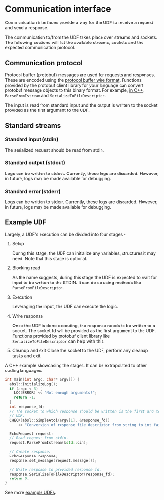 # Communication interface

Communication interfaces provide a way for the UDF to receive a request and send a response.

The communication to/from the UDF takes place over streams and sockets. The following sections will
list the available streams, sockets and the expected communication protocol.

## Communication protocol

Protocol buffer (protobuf) messages are used for requests and responses. These are encoded using the
[protocol buffer wire format](https://protobuf.dev/programming-guides/encoding/). Functions provided
by the protobuf client library for your language can convert protobuf message objects to this binary
format. For example,
[in C++](https://protobuf.dev/getting-started/cpptutorial/#parsing-serialization),
`ParseFromIstream` and `SerializeToFileDescriptor`.

The input is read from standard input and the output is written to the socket provided as the first
argument to the UDF.

## Standard streams

### Standard input (stdin)

The serialized request should be read from stdin.

### Standard output (stdout)

Logs can be written to stdout. Currently, these logs are discarded. However, in future, logs may be
made available for debugging.

### Standard error (stderr)

Logs can be written to stderr. Currently, these logs are discarded. However, in future, logs may be
made available for debugging.

## Example UDF

Largely, a UDF's execution can be divided into four stages -

1. Setup

    During this stage, the UDF can initialize any variables, structures it may need. Note that this
    stage is optional.

1. Blocking read

    As the name suggests, during this stage the UDF is expected to wait for input to be written to
    the STDIN. It can do so using methods like `ParseFromFileDescriptor`.

1. Execution

    Leveraging the input, the UDF can execute the logic.

1. Write response

    Once the UDF is done executing, the response needs to be written to a socket. The socket fd will
    be provided as the first argument to the UDF. Functions provided by protobuf client library like
    `SerializeToFileDescriptor` can help with this.

1. Cleanup and exit Close the socket to the UDF, perform any cleanup tasks and exit.

A C++ example showcasing the stages. It can be extrapolated to other coding languages:

```cpp
int main(int argc, char* argv[]) {
  absl::InitializeLog();
  if (argc < 3) {
    LOG(ERROR) << "Not enough arguments!";
    return -1;
  }
  int response_fd;
  // The socket to which response should be written is the first arg to the
  // UDF.
  CHECK(absl::SimpleAtoi(argv[1], &response_fd))
      << "Conversion of response file descriptor from string to int failed";

  EchoRequest request;
  // Read request from stdin.
  request.ParseFromIstream(&std::cin);

  // Create response.
  EchoResponse response;
  response.set_message(request.message());

  // Write response to provided response fd.
  response.SerializeToFileDescriptor(response_fd);
  return 0;
}
```

See more [example UDFs](/src/roma/gvisor/udf/).
